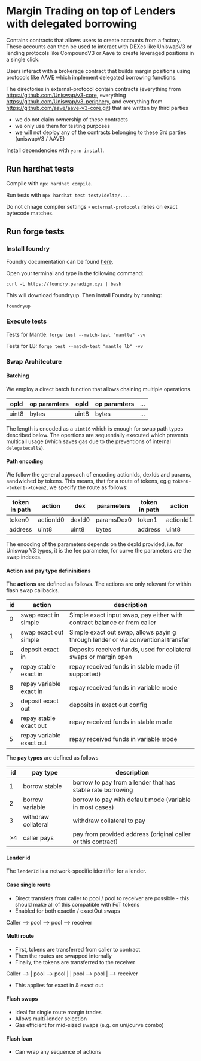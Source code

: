 # Margin Trading on top of Lenders with delegated borrowing
Contains contracts that allows users to create accounts from a factory. These accounts can then be used to interact with DEXes like UniswapV3 or lending protocols like CompoundV3 or Aave to create leveraged positions in a single click.

Users interact with a brokerage contract that builds margin positions using protocols like AAVE which implement delegated borrowing functions.

The directories in external-protocol contain contracts (everything from https://github.com/Uniswap/v3-core, everything https://github.com/Uniswap/v3-periphery, and everything from https://github.com/aave/aave-v3-core.git) that are written by third parties
- we do not claim ownership of these contracts
- we only use them for testing purposes
- we will not deploy any of the contracts belonging to these 3rd parties (uniswapV3 / AAVE)

Install dependencies with `yarn install`.

## Run hardhat tests

Compile with `npx hardhat compile`.

Run tests with `npx hardhat test test/1delta/...`.

Do not chnage compiler settings - `external-protocols` relies on exact bytecode matches.

## Run forge tests

### Install foundry

Foundry documentation can be found [here](https://book.getfoundry.sh/forge/index.html).

Open your terminal and type in the following command:

```
curl -L https://foundry.paradigm.xyz | bash
```

This will download foundryup. Then install Foundry by running:

```
foundryup
```

### Execute tests

Tests for Mantle: `forge test --match-test "mantle" -vv`

Tests for LB: `forge test --match-test "mantle_lb" -vv`


### Swap Architecture

#### Batching

We employ a direct batch function that allows chaining multiple operations. 

| opId |op paramters| opId |op paramters| ...|
|--------|-----------|--------|------------|------|
| uint8 |bytes|uint8 |bytes|...|

The length is encoded as a `uint16` which is enough for swap path types described below.
The opertions are sequentially executed which prevents multicall usage (which saves gas due to the preventions of internal `delegatecall`s). 

#### Path encoding

We follow the general approach of encoding actionIds, dexIds and params, sandwiched by tokens. This means, that for a route of tokens, eg.g `token0->token1->token2`, we specify the route as follows:

|token in path| action|dex|parameters|token in path|action|dex|parameters|token in path|lender|payment option|
|--------|-----------|--------|------------|--------|-----------|--------|------------|--------|----------|---------|
| token0 | actionId0 | dexId0 | paramsDex0 | token1 | actionId1 | dexId1 | paramsDex1 | token2 | lenderId | payType |
| address| uint8     | uint8  | bytes      | address| uint8     | uint8  | bytes      | address| uint8    | uint8   |

The encoding of the parameters depends on the dexId provided, i.e. for Uniswap V3 types, it is the fee parameter, for curve the parameters are the swap indexes.

#### Action and pay type defininitions

The **actions** are defined as follows. The actions are only relevant for within flash swap callbacks.

|id| action|description|
|--------|-----------|--------|
| 0 | swap exact in simple  | Simple exact input swap, pay either with contract balance or from caller |
| 1 | swap exact out simple | Simple exact out swap, allows payin g through lender or via conventional transfer |
| 6 | deposit exact in | Deposits received funds, used for collateral swaps or margin open  |
| 7 | repay stable exact in | repay received funds in stable mode (if supported) |
| 8 | repay variable exact in | repay received funds in variable mode |
| 3 | deposit exact out | deposits in exact out config |
| 4 | repay stable exact out | repay received funds in stable mode   |
| 5 | repay variable exact out | repay received funds in variable mode   |

The **pay types** are defined as follows

|id| pay type|description|
|--------|-----------|--------|
| 1 | borrow stable  | borrow to pay from a lender that has stable rate borrowing |
| 2 | borrow variable | borrow  to pay with default mode (variable in most cases) |
| 3 | withdraw collateral | withdraw collateral to pay  |
| >4 | caller pays | pay from provided address (original caller or this contract)  |

#### Lender id

The `lenderId` is a network-specific identifier for a lender.

#### Case single route

- Direct transfers from caller to pool / pool to receiver are possible - this should make all of this compatible with FoT tokens
- Enabled for both exactIn / exactOut swaps

Caller --> pool --> pool --> receiver

#### Multi route

- First, tokens are transferred from caller to contract
- Then the routes are swapped internally
- Finally, the tokens are transferred to the receiver

Caller --> | pool --> pool |
           | pool --> pool | --> receiver

- This applies for exact in & exact out

#### Flash swaps

- Ideal for single route margin trades
- Allows multi-lender selection
- Gas efficient for mid-sized swaps (e.g. on uni/curve combo)

#### Flash loan 

- Can wrap any sequence of actions